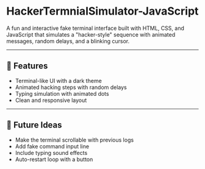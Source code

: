 # HackerTermnialSimulator-JavaScript
A fun and interactive fake terminal interface built with HTML, CSS, and JavaScript that simulates a "hacker-style" sequence with animated messages, random delays, and a blinking cursor.

---

## 🧠 Features

- Terminal-like UI with a dark theme
- Animated hacking steps with random delays
- Typing simulation with animated dots
- Clean and responsive layout

---

## 🌱 Future Ideas
- Make the terminal scrollable with previous logs
- Add fake command input line
- Include typing sound effects
- Auto-restart loop with a button